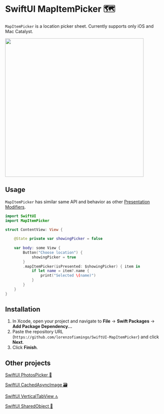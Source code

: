 # SwiftUI MapItemPicker 🗺️

`MapItemPicker` is a location picker sheet. Currently supports only iOS and Mac Catalyst.

<img src="https://user-images.githubusercontent.com/40797951/155740664-43a7e5ab-d188-483a-b80c-b7afa0bcf7d0.PNG" height="448">

## Usage

`MapItemPicker` has similar same API and behavior as other [Presentation Modifiers](https://developer.apple.com/documentation/swiftui/view-presentation).
```swift
import SwiftUI
import MapItemPicker

struct ContentView: View {
    
    @State private var showingPicker = false
    
    var body: some View {
        Button("Choose location") {
            showingPicker = true
        }
        .mapItemPicker(isPresented: $showingPicker) { item in
            if let name = item?.name {
                print("Selected \(name)")
            }
        }
    }
}
```

## Installation

1. In Xcode, open your project and navigate to **File** → **Swift Packages** → **Add Package Dependency...**
2. Paste the repository URL (`https://github.com/lorenzofiamingo/SwiftUI-MapItemPicker`) and click **Next**.
3. Click **Finish**.


## Other projects

[SwiftUI PhotosPicker 🌇](https://github.com/lorenzofiamingo/SwiftUI-PhotosPicker)

[SwiftUI CachedAsyncImage 🗃️](https://github.com/lorenzofiamingo/SwiftUI-CachedAsyncImage)

[SwiftUI VerticalTabView 🔝](https://github.com/lorenzofiamingo/SwiftUI-VerticalTabView)

[SwiftUI SharedObject 🍱](https://github.com/lorenzofiamingo/SwiftUI-SharedObject)
